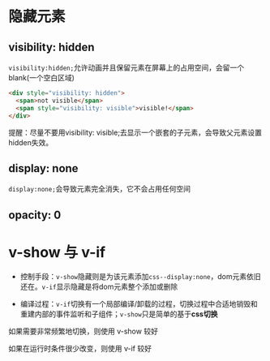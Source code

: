 # 隐藏元素

## visibility: hidden

`visibility:hidden;`允许动画并且保留元素在屏幕上的占用空间，会留一个blank(一个空白区域)

```html
<div style="visibility: hidden">
  <span>not visible</span>
  <span style="visibility: visible">visible!</span>
</div>
```
提醒：尽量不要用visibility: visible;去显示一个嵌套的子元素，会导致父元素设置hidden失效。

## display: none

`display:none;`会导致元素完全消失，它不会占用任何空间

## opacity: 0

# v-show 与 v-if

- 控制手段：`v-show`隐藏则是为该元素添加`css--display:none`，dom元素依旧还在。`v-if`显示隐藏是将dom元素整个添加或删除

- 编译过程：`v-if`切换有一个局部编译/卸载的过程，切换过程中合适地销毁和重建内部的事件监听和子组件；`v-show`只是简单的基于**css切换**

如果需要非常频繁地切换，则使用 v-show 较好

如果在运行时条件很少改变，则使用 v-if 较好
